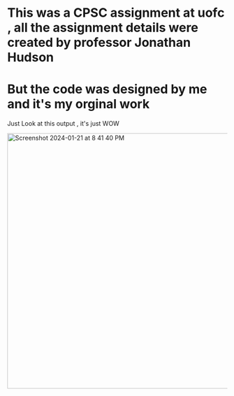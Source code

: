 # This was a CPSC assignment at uofc , all the assignment details were created by professor Jonathan Hudson 

# But the code was designed by me and it's my orginal work 

Just Look at this output , it's just WOW 


<img width="585" alt="Screenshot 2024-01-21 at 8 41 40 PM" src="https://github.com/QuantumNamit/Stars-and-Constellations/assets/115895907/6ba55ad8-720f-4295-98f9-7d84a3f510d9">

